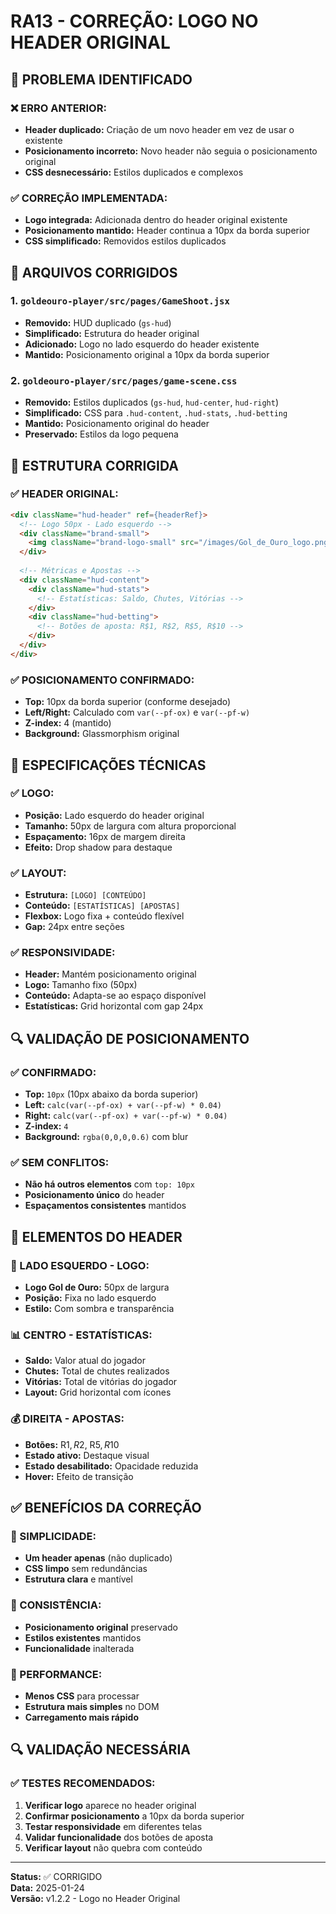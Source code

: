 # **RA13 - CORREÇÃO: LOGO NO HEADER ORIGINAL**

## **🔧 PROBLEMA IDENTIFICADO**

### **❌ ERRO ANTERIOR:**
- **Header duplicado:** Criação de um novo header em vez de usar o existente
- **Posicionamento incorreto:** Novo header não seguia o posicionamento original
- **CSS desnecessário:** Estilos duplicados e complexos

### **✅ CORREÇÃO IMPLEMENTADA:**
- **Logo integrada:** Adicionada dentro do header original existente
- **Posicionamento mantido:** Header continua a 10px da borda superior
- **CSS simplificado:** Removidos estilos duplicados

## **🔧 ARQUIVOS CORRIGIDOS**

### **1. `goldeouro-player/src/pages/GameShoot.jsx`**
- **Removido:** HUD duplicado (`gs-hud`)
- **Simplificado:** Estrutura do header original
- **Adicionado:** Logo no lado esquerdo do header existente
- **Mantido:** Posicionamento original a 10px da borda superior

### **2. `goldeouro-player/src/pages/game-scene.css`**
- **Removido:** Estilos duplicados (`gs-hud`, `hud-center`, `hud-right`)
- **Simplificado:** CSS para `.hud-content`, `.hud-stats`, `.hud-betting`
- **Mantido:** Posicionamento original do header
- **Preservado:** Estilos da logo pequena

## **📐 ESTRUTURA CORRIGIDA**

### **✅ HEADER ORIGINAL:**
```html
<div className="hud-header" ref={headerRef}>
  <!-- Logo 50px - Lado esquerdo -->
  <div className="brand-small">
    <img className="brand-logo-small" src="/images/Gol_de_Ouro_logo.png" alt="Gol de Ouro" />
  </div>
  
  <!-- Métricas e Apostas -->
  <div className="hud-content">
    <div className="hud-stats">
      <!-- Estatísticas: Saldo, Chutes, Vitórias -->
    </div>
    <div className="hud-betting">
      <!-- Botões de aposta: R$1, R$2, R$5, R$10 -->
    </div>
  </div>
</div>
```

### **✅ POSICIONAMENTO CONFIRMADO:**
- **Top:** 10px da borda superior (conforme desejado)
- **Left/Right:** Calculado com `var(--pf-ox)` e `var(--pf-w)`
- **Z-index:** 4 (mantido)
- **Background:** Glassmorphism original

## **🎯 ESPECIFICAÇÕES TÉCNICAS**

### **✅ LOGO:**
- **Posição:** Lado esquerdo do header original
- **Tamanho:** 50px de largura com altura proporcional
- **Espaçamento:** 16px de margem direita
- **Efeito:** Drop shadow para destaque

### **✅ LAYOUT:**
- **Estrutura:** `[LOGO] [CONTEÚDO]`
- **Conteúdo:** `[ESTATÍSTICAS] [APOSTAS]`
- **Flexbox:** Logo fixa + conteúdo flexível
- **Gap:** 24px entre seções

### **✅ RESPONSIVIDADE:**
- **Header:** Mantém posicionamento original
- **Logo:** Tamanho fixo (50px)
- **Conteúdo:** Adapta-se ao espaço disponível
- **Estatísticas:** Grid horizontal com gap 24px

## **🔍 VALIDAÇÃO DE POSICIONAMENTO**

### **✅ CONFIRMADO:**
- **Top:** `10px` (10px abaixo da borda superior)
- **Left:** `calc(var(--pf-ox) + var(--pf-w) * 0.04)`
- **Right:** `calc(var(--pf-ox) + var(--pf-w) * 0.04)`
- **Z-index:** `4`
- **Background:** `rgba(0,0,0,0.6)` com blur

### **✅ SEM CONFLITOS:**
- **Não há outros elementos** com `top: 10px`
- **Posicionamento único** do header
- **Espaçamentos consistentes** mantidos

## **📱 ELEMENTOS DO HEADER**

### **🎨 LADO ESQUERDO - LOGO:**
- **Logo Gol de Ouro:** 50px de largura
- **Posição:** Fixa no lado esquerdo
- **Estilo:** Com sombra e transparência

### **📊 CENTRO - ESTATÍSTICAS:**
- **Saldo:** Valor atual do jogador
- **Chutes:** Total de chutes realizados
- **Vitórias:** Total de vitórias do jogador
- **Layout:** Grid horizontal com ícones

### **💰 DIREITA - APOSTAS:**
- **Botões:** R$1, R$2, R$5, R$10
- **Estado ativo:** Destaque visual
- **Estado desabilitado:** Opacidade reduzida
- **Hover:** Efeito de transição

## **✅ BENEFÍCIOS DA CORREÇÃO**

### **🎯 SIMPLICIDADE:**
- **Um header apenas** (não duplicado)
- **CSS limpo** sem redundâncias
- **Estrutura clara** e mantível

### **🎯 CONSISTÊNCIA:**
- **Posicionamento original** preservado
- **Estilos existentes** mantidos
- **Funcionalidade** inalterada

### **🎯 PERFORMANCE:**
- **Menos CSS** para processar
- **Estrutura mais simples** no DOM
- **Carregamento mais rápido**

## **🔍 VALIDAÇÃO NECESSÁRIA**

### **✅ TESTES RECOMENDADOS:**
1. **Verificar logo** aparece no header original
2. **Confirmar posicionamento** a 10px da borda superior
3. **Testar responsividade** em diferentes telas
4. **Validar funcionalidade** dos botões de aposta
5. **Verificar layout** não quebra com conteúdo

---

**Status:** ✅ CORRIGIDO  
**Data:** 2025-01-24  
**Versão:** v1.2.2 - Logo no Header Original
